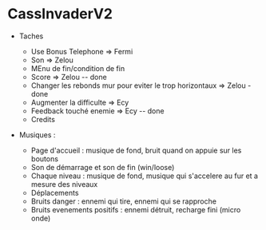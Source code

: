 ﻿# CassInvaderV2


  - Taches 

     - Use Bonus Telephone => Fermi
     - Son => Zelou
     - MEnu de fin/condition de fin
     - Score => Zelou -- done
     - Changer les rebonds mur pour eviter le trop horizontaux => Zelou - done
     - Augmenter la difficulte => Ecy
     - Feedback touché enemie => Ecy -- done
     - Credits

  - Musiques :

     - Page d'accueil : musique de fond, bruit quand on appuie sur les boutons
     - Son de démarrage et son de fin (win/loose)
     - Chaque niveau : musique de fond, musique qui s'accelere au fur et a mesure des niveaux
     - Déplacements
     - Bruits danger : ennemi qui tire, ennemi qui se rapproche
     - Bruits evenements positifs : ennemi détruit, recharge fini (micro onde)
